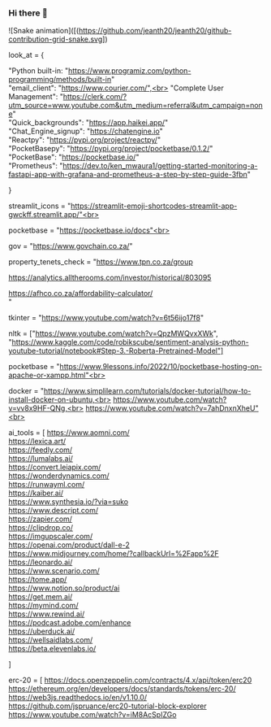 <!-- 
[![MastHead]]
-->
### Hi there 👋

<!--
**jeanth20/jeanth20** is a ✨ _special_ ✨ repository because its `README.md` (this file) appears on your GitHub profile.
-->

![Snake animation]([(https://github.com/jeanth20/jeanth20/github-contribution-grid-snake.svg])

<p>

look_at = {

"Python built-in: "https://www.programiz.com/python-programming/methods/built-in" <br>
"email_client": "https://www.courier.com/",<br>
"Complete User Management": "https://clerk.com/?utm_source=www.youtube.com&utm_medium=referral&utm_campaign=none" <br>
"Quick_backgrounds": "https://app.haikei.app/" <br>
"Chat_Engine_signup": "https://chatengine.io" <br>
"Reactpy": "https://pypi.org/project/reactpy/" <br>
"PocketBasepy": "https://pypi.org/project/pocketbase/0.1.2/" <br>
"PocketBase": "https://pocketbase.io/" <br>
"Prometheus": "https://dev.to/ken_mwaura1/getting-started-monitoring-a-fastapi-app-with-grafana-and-prometheus-a-step-by-step-guide-3fbn" <br>

}

streamlit_icons = "https://streamlit-emoji-shortcodes-streamlit-app-gwckff.streamlit.app/"<br>

pocketbase = "https://pocketbase.io/docs"<br>

gov = "https://www.govchain.co.za/" <br>

property_tenets_check = "https://www.tpn.co.za/group <br>

https://analytics.alltherooms.com/investor/historical/803095 <br>

https://afhco.co.za/affordability-calculator/ <br>"

tkinter = "https://www.youtube.com/watch?v=6t56ijo17f8"

nltk = ["https://www.youtube.com/watch?v=QpzMWQvxXWk", "https://www.kaggle.com/code/robikscube/sentiment-analysis-python-youtube-tutorial/notebook#Step-3.-Roberta-Pretrained-Model"]

pocketbase = "https://www.9lessons.info/2022/10/pocketbase-hosting-on-apache-or-xampp.html"<br>

docker = "https://www.simplilearn.com/tutorials/docker-tutorial/how-to-install-docker-on-ubuntu,<br>
          https://www.youtube.com/watch?v=vv8x9HF-QNg,<br>
          https://www.youtube.com/watch?v=7ahDnxnXheU"<br>


ai_tools = [
    https://www.aomni.com/ <br>
    https://lexica.art/ <br>
    https://feedly.com/ <br>
    https://lumalabs.ai/ <br>
    https://convert.leiapix.com/ <br>
    https://wonderdynamics.com/ <br>
    https://runwayml.com/ <br>
    https://kaiber.ai/ <br>
    https://www.synthesia.io/?via=suko <br>
    https://www.descript.com/ <br>
    https://zapier.com/ <br>
    https://clipdrop.co/ <br>
    https://imgupscaler.com/ <br>
    https://openai.com/product/dall-e-2 <br>
    https://www.midjourney.com/home/?callbackUrl=%2Fapp%2F <br>
    https://leonardo.ai/ <br>
    https://www.scenario.com/ <br>
    https://tome.app/ <br>
    https://www.notion.so/product/ai <br>
    https://get.mem.ai/ <br>
    https://mymind.com/ <br>
    https://www.rewind.ai/ <br>
    https://podcast.adobe.com/enhance <br>
    https://uberduck.ai/ <br>
    https://wellsaidlabs.com/ <br>
    https://beta.elevenlabs.io/ <br>

] 

erc-20 = [
    https://docs.openzeppelin.com/contracts/4.x/api/token/erc20 <br>
    https://ethereum.org/en/developers/docs/standards/tokens/erc-20/ <br>
    https://web3js.readthedocs.io/en/v1.10.0/ <br>
    https://github.com/jspruance/erc20-tutorial-block-explorer <br>
    https://www.youtube.com/watch?v=iM8AcSpIZGo <br>
</p>
